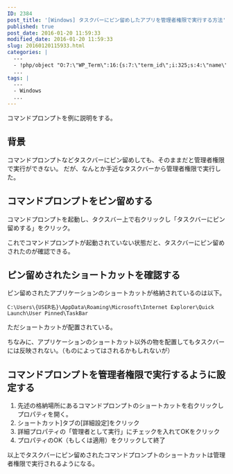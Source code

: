 ```yaml
---
ID: 2384
post_title: '[Windows] タスクバーにピン留めしたアプリを管理者権限で実行する方法'
published: true
post_date: 2016-01-20 11:59:33
modified_date: 2016-01-20 11:59:33
slug: 20160120115933.html
categories: |
  ---
  - !php/object "O:7:\"WP_Term\":16:{s:7:\"term_id\";i:325;s:4:\"name\";s:7:\"Windows\";s:4:\"slug\";s:7:\"windows\";s:10:\"term_group\";i:0;s:16:\"term_taxonomy_id\";i:336;s:8:\"taxonomy\";s:8:\"category\";s:11:\"description\";s:0:\"\";s:6:\"parent\";i:0;s:5:\"count\";i:30;s:6:\"filter\";s:3:\"raw\";s:6:\"cat_ID\";i:325;s:14:\"category_count\";i:30;s:20:\"category_description\";s:0:\"\";s:8:\"cat_name\";s:7:\"Windows\";s:17:\"category_nicename\";s:7:\"windows\";s:15:\"category_parent\";i:0;}"
  ...
tags: |
  ---
  - Windows
  ...
---
```

コマンドプロンプトを例に説明をする。
<!--more-->
<h2>背景</h2>
コマンドプロンプトなどタスクバーにピン留めしても、そのままだと管理者権限で実行ができない。
だが、なんとか手近なタスクバーから管理者権限で実行した。

<h2>コマンドプロンプトをピン留めする</h2>
コマンドプロンプトを起動し、タクスバー上で右クリックし「タスクバーにピン留めする」をクリック。

これでコマンドプロンプトが起動されていない状態だと、タスクバーにピン留めされたのが確認できる。

<h2>ピン留めされたショートカットを確認する</h2>
ピン留めされたアプリケーションのショートカットが格納されているのは以下。
<pre><code>C:\Users\{USER名}\AppData\Roaming\Microsoft\Internet Explorer\Quick Launch\User Pinned\TaskBar</code></pre>
ただショートカットが配置されている。

ちなみに、アプリケーションのショートカット以外の物を配置してもタスクバーには反映されない。（ものによってはされるかもしれないが）

<h2>コマンドプロンプトを管理者権限で実行するように設定する</h2>

<ol>
<li>先述の格納場所にあるコマンドプロンプトのショートカットを右クリックしプロパティを開く。</li>
<li>ショートカット]タブの[詳細設定]をクリック</li>
<li>詳細プロパティの「管理者として実行」にチェックを入れてOKをクリック</li>
<li>プロパティのOK（もしくは適用）をクリックして終了</li>
</ol>

以上でタスクバーにピン留めされたコマンドプロンプトのショートカットは管理者権限で実行されるようになる。